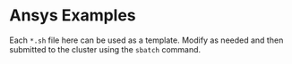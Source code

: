# Ansys Examples
Each `*.sh` file here can be used as a template.
Modify as needed and then submitted to the cluster using the `sbatch` command.
